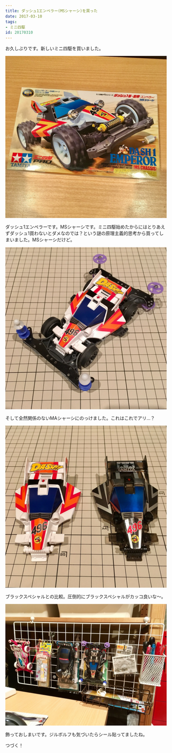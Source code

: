 ```yaml
---
title: ダッシュ1エンペラー(MSシャーシ)を買った
date: 2017-03-10
tags:
- ミニ四駆
id: 20170310
---
```


<p class="sentence">
お久しぶりです。新しいミニ四駆を買いました。
</p>
<div class="center"><img class="img-fluid" src="/photo/diary/2017.03.10_01.jpg"></div>
<p class="sentence spacing">ダッシュ1エンペラーです。MSシャーシです。ミニ四駆始めたからにはとりあえずダッシュ1買わないとダメなのでは？という謎の原理主義的思考から買ってしまいました。MSシャーシだけど。</p>
<div class="center"><img class="img-fluid" src="/photo/diary/2017.03.10_02.jpg"></div>
<p class="sentence spacing">そして全然関係のないMAシャーシにのっけました。これはこれでアリ…？</p>
<div class="center"><img class="img-fluid" src="/photo/diary/2017.03.10_03.jpg"></div>
<p class="sentence spacing">ブラックスペシャルとの比較。圧倒的にブラックスペシャルがカッコ良いな〜。</p>
<div class="center"><img class="img-fluid" src="/photo/diary/2017.03.10_04.jpg"></div>
<p class="sentence spacing">飾っておしまいです。ジルボルフも気づいたらシール貼ってましたね。</p>
<p class="sentence spacing">つづく！</p>
